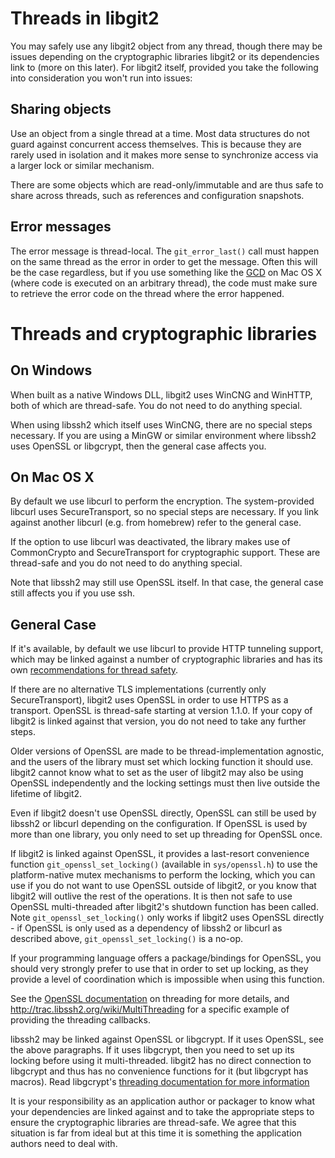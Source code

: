 Threads in libgit2
==================

You may safely use any libgit2 object from any thread, though there
may be issues depending on the cryptographic libraries libgit2 or its
dependencies link to (more on this later). For libgit2 itself,
provided you take the following into consideration you won't run into
issues:

Sharing objects
---------------

Use an object from a single thread at a time. Most data structures do
not guard against concurrent access themselves. This is because they
are rarely used in isolation and it makes more sense to synchronize
access via a larger lock or similar mechanism.

There are some objects which are read-only/immutable and are thus safe
to share across threads, such as references and configuration
snapshots.

Error messages
--------------

The error message is thread-local. The `git_error_last()` call must
happen on the same thread as the error in order to get the
message. Often this will be the case regardless, but if you use
something like the [GCD](http://en.wikipedia.org/wiki/Grand_Central_Dispatch)
on Mac OS X (where code is executed on an arbitrary thread), the code
must make sure to retrieve the error code on the thread where the error
happened.

Threads and cryptographic libraries
=======================================

On Windows
----------

When built as a native Windows DLL, libgit2 uses WinCNG and WinHTTP,
both of which are thread-safe. You do not need to do anything special.

When using libssh2 which itself uses WinCNG, there are no special
steps necessary. If you are using a MinGW or similar environment where
libssh2 uses OpenSSL or libgcrypt, then the general case affects
you.

On Mac OS X
-----------

By default we use libcurl to perform the encryption. The
system-provided libcurl uses SecureTransport, so no special steps are
necessary. If you link against another libcurl (e.g. from homebrew)
refer to the general case.

If the option to use libcurl was deactivated, the library makes use of
CommonCrypto and SecureTransport for cryptographic support. These are
thread-safe and you do not need to do anything special.

Note that libssh2 may still use OpenSSL itself. In that case, the
general case still affects you if you use ssh.

General Case
------------

If it's available, by default we use libcurl to provide HTTP tunneling support,
which may be linked against a number of cryptographic libraries and has its
own
[recommendations for thread safety](https://curl.haxx.se/libcurl/c/threadsafe.html).

If there are no alternative TLS implementations (currently only
SecureTransport), libgit2 uses OpenSSL in order to use HTTPS as a transport.
OpenSSL is thread-safe starting at version 1.1.0. If your copy of libgit2 is
linked against that version, you do not need to take any further steps.

Older versions of OpenSSL are made to be thread-implementation agnostic, and the
users of the library must set which locking function it should use. libgit2
cannot know what to set as the user of libgit2 may also be using OpenSSL independently and
the locking settings must then live outside the lifetime of libgit2.

Even if libgit2 doesn't use OpenSSL directly, OpenSSL can still be used by
libssh2 or libcurl depending on the configuration. If OpenSSL is used by
more than one library, you only need to set up threading for OpenSSL once.

If libgit2 is linked against OpenSSL, it provides a last-resort convenience function
`git_openssl_set_locking()` (available in `sys/openssl.h`) to use the
platform-native mutex mechanisms to perform the locking, which you can use
if you do not want to use OpenSSL outside of libgit2, or you
know that libgit2 will outlive the rest of the operations. It is then not
safe to use OpenSSL multi-threaded after libgit2's shutdown function
has been called.  Note `git_openssl_set_locking()` only works if
libgit2 uses OpenSSL directly - if OpenSSL is only used as a dependency
of libssh2 or libcurl as described above, `git_openssl_set_locking()` is a no-op.

If your programming language offers a package/bindings for OpenSSL,
you should very strongly prefer to use that in order to set up
locking, as they provide a level of coordination which is impossible
when using this function.

See the
[OpenSSL documentation](https://www.openssl.org/docs/crypto/threads.html)
on threading for more details, and http://trac.libssh2.org/wiki/MultiThreading
for a specific example of providing the threading callbacks.

libssh2 may be linked against OpenSSL or libgcrypt. If it uses OpenSSL,
see the above paragraphs. If it uses libgcrypt, then you need to
set up its locking before using it multi-threaded. libgit2 has no
direct connection to libgcrypt and thus has no convenience functions for
it (but libgcrypt has macros). Read libgcrypt's
[threading documentation for more information](http://www.gnupg.org/documentation/manuals/gcrypt/Multi_002dThreading.html)

It is your responsibility as an application author or packager to know
what your dependencies are linked against and to take the appropriate
steps to ensure the cryptographic libraries are thread-safe. We agree
that this situation is far from ideal but at this time it is something
the application authors need to deal with.

